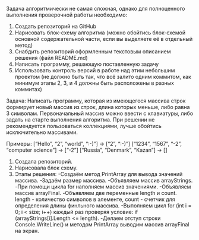 Задача алгоритмически не самая сложная, однако для полноценного выполнения проверочной работы необходимо:

1. Создать репозиторий на GitHub
2. Нарисовать блок-схему алгоритма (можно обойтись блок-схемой основной содержательной части, если вы выделяете её в отдельный метод)
3. Снабдить репозиторий оформленным текстовым описанием решения (файл README.md)
4. Написать программу, решающую поставленную задачу
5. Использовать контроль версий в работе над этим небольшим проектом (не должно быть так, что всё залито одним коммитом, как минимум этапы 2, 3, и 4 должны быть расположены в разных коммитах)

Задача: Написать программу, которая из имеющегося массива строк формирует новый массив из строк, длина которых меньше, либо равна 3 символам. Первоначальный массив можно ввести с клавиатуры, либо задать на старте выполнения алгоритма. При решении не рекомендуется пользоваться коллекциями, лучше обойтись исключительно массивами.

Примеры:
[“Hello”, “2”, “world”, “:-)”] → [“2”, “:-)”]
[“1234”, “1567”, “-2”, “computer science”] → [“-2”]
[“Russia”, “Denmark”, “Kazan”] → []


1. Создала репозиторий.
2. Нарисовала блок схему.
3. Этапы решения:
-Создаём метод PrintArray для вывода значений массива.
-Задаём размер массива.
-Объявляем массив arrayStrings.
-При помощи цикла for наполняем массив значениями.
-Объявляем массив arrayFinal.
-Объявляем две переменные length и count. length - количество символов в элементе, count - счетчик для определения длины финльного массива.
-Выполняем цикл for (int i = 0; i < size; i++) каждый раз проверяя условие: if (arrayStrings[i].Length <= length).
-Делаем отступ строки Console.WriteLine() и методом PrintArray выводим массив arrayFinal на экран.